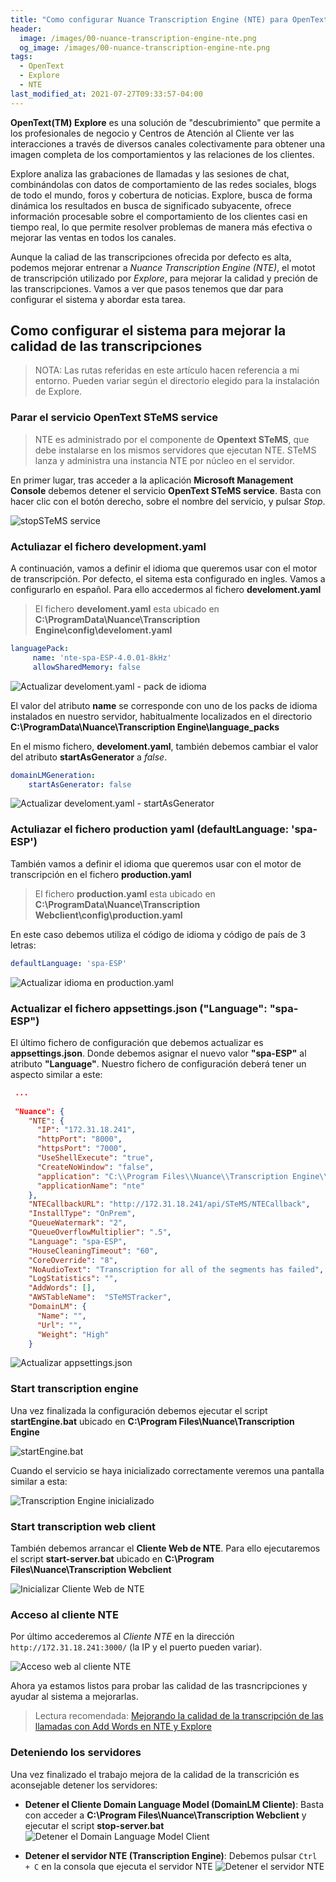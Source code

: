 ```yaml
---
title: "Como configurar Nuance Transcription Engine (NTE) para OpenText Explore"
header:
  image: /images/00-nuance-transcription-engine-nte.png
  og_image: /images/00-nuance-transcription-engine-nte.png
tags:
  - OpenText
  - Explore
  - NTE  
last_modified_at: 2021-07-27T09:33:57-04:00
---
```


**OpenText(TM) Explore** es una solución de "descubrimiento" que permite a los profesionales de negocio y 
Centros de Atención al Cliente ver las interacciones a través de diversos canales colectivamente para 
obtener una imagen completa de los comportamientos y las relaciones de los clientes.

Explore analiza las grabaciones de llamadas y las sesiones de chat, combinándolas con datos de comportamiento 
de las redes sociales, blogs de todo el mundo, foros y cobertura de noticias. Explore, busca de forma dinámica 
los resultados en busca de significado subyacente, ofrece información procesable sobre el comportamiento 
de los clientes casi en tiempo real, lo que permite resolver problemas de manera más efectiva o mejorar las 
ventas en todos los canales.

Aunque la caliad de las transcripciones ofrecida por defecto es alta, podemos mejorar entrenar a 
*Nuance Transcription Engine (NTE)*, el motot de transcripción utilizado por *Explore*, para mejorar la 
calidad y preción de las transcripciones. Vamos a ver que pasos tenemos que dar para configurar el sistema y abordar esta tarea.

## Como configurar el sistema para mejorar la calidad de las transcripciones

> NOTA: Las rutas referidas en este artículo hacen referencia a mi entorno. 
> Pueden variar según el directorio elegido para la instalación de Explore.


### Parar el servicio OpenText STeMS service  

> NTE es administrado por el componente de **Opentext STeMS**, que debe instalarse en los mismos 
> servidores que ejecutan NTE. STeMS lanza y administra una instancia NTE por núcleo en el servidor.

En primer lugar, tras acceder a la aplicación **Microsoft Management Console** debemos detener el servicio **OpenText STeMS service**.
Basta con hacer clic con el botón derecho, sobre el nombre del servicio, y pulsar *Stop*.

![stopSTeMS service](/images/01-stop-STeMS-service.png)


### Actuliazar el fichero development.yaml  

A continuación, vamos a definir el idioma que queremos usar con el motor de transcripción. 
Por defecto, el sitema esta configurado en ingles.  Vamos a configurarlo en español. 
Para ello accedermos al fichero **develoment.yaml**

> El fichero **develoment.yaml** esta ubicado en 
> **C:\ProgramData\Nuance\Transcription Engine\config\develoment.yaml**


```yaml    
languagePack:
     name: 'nte-spa-ESP-4.0.01-8kHz'
     allowSharedMemory: false
```

![Actualizar develoment.yaml - pack de idioma](/images/02-change-development-yaml.png)

El valor del atributo **name** se corresponde con uno de los packs de idioma instalados en nuestro servidor, 
habitualmente localizados en el directorio **C:\ProgramData\Nuance\Transcription Engine\language_packs**

En el mismo fichero, **develoment.yaml**, también debemos cambiar el valor del atributo 
**startAsGenerator** a *false*.

```yaml
domainLMGeneration:
    startAsGenerator: false  
```

![Actualizar develoment.yaml - startAsGenerator](/images/03-change-development-yaml.png)


### Actuliazar el fichero production yaml (defaultLanguage: 'spa-ESP')  

También vamos a definir el idioma que queremos usar con el motor de transcripción en el fichero 
**production.yaml**

> El fichero **production.yaml** esta ubicado en 
> **C:\ProgramData\Nuance\Transcription Webclient\config\production.yaml**

En este caso debemos utiliza el código de idioma y código de país de 3 letras:

```yaml    
defaultLanguage: 'spa-ESP'
```

![Actualizar idioma en production.yaml](/images/04-change-production-yaml.png)


### Actualizar el fichero appsettings.json ("Language": "spa-ESP")  

El último fichero de configuración que debemos actualizar es **appsettings.json**. Donde 
debemos asignar el nuevo valor **"spa-ESP"** al atributo **"Language"**. Nuestro fichero 
de configuración deberá tener un aspecto similar a este:


```json
 ...
 
 "Nuance": {
    "NTE": {
      "IP": "172.31.18.241",
      "httpPort": "8000",
      "httpsPort": "7000",
      "UseShellExecute": "true",
      "CreateNoWindow": "false",
      "application": "C:\\Program Files\\Nuance\\Transcription Engine\\startEngine.bat",
      "applicationName": "nte"
    },
    "NTECallbackURL": "http://172.31.18.241/api/STeMS/NTECallback",
    "InstallType": "OnPrem",
    "QueueWatermark": "2",
    "QueueOverflowMultiplier": ".5",
    "Language": "spa-ESP",
    "HouseCleaningTimeout": "60",
    "CoreOverride": "8",
    "NoAudioText": "Transcription for all of the segments has failed",
    "LogStatistics": "",
	"AddWords": [],
    "AWSTableName":  "STeMSTracker",
	"DomainLM": {
      "Name": "",
      "Url": "",
      "Weight": "High"
    }

```

![Actualizar appsettings.json](/images/05-change-appsettings-json.png)


### Start transcription engine  

Una vez finalizada la configuración debemos ejecutar el script **startEngine.bat** 
ubicado en **C:\Program Files\Nuance\Transcription Engine**

![startEngine.bat](/images/06-start-transcription-engine.png)

Cuando el servicio se haya inicializado correctamente veremos una pantalla similar a esta:
 
![Transcription Engine inicializado](/images/07-transcription-engine-started.png)


### Start transcription web client

También debemos arrancar el **Cliente Web de NTE**. Para ello ejecutaremos el script **start-server.bat** 
ubicado en **C:\Program Files\Nuance\Transcription Webclient**

![Inicializar Cliente Web de NTE](/images/08-start-transcription-web-client.png)


### Acceso al cliente NTE

Por último accederemos al *Cliente NTE* en la dirección `http://172.31.18.241:3000/` (la IP y el puerto pueden variar).

![Acceso web al cliente NTE](/images/09-access-nte.png)

Ahora ya estamos listos para probar las calidad de las trasncripciones y ayudar al sistema a mejorarlas.

> Lectura recomendada: [Mejorando la calidad de la transcripción de las llamadas con Add Words en NTE y Explore](/mejorando-la-calidad-de-la-transcripcion-de-las-llamadas-con-add-words-en-nte-y-explore)


### Deteniendo los servidores

Una vez finalizado el trabajo mejora de la calidad de la transcrición es aconsejable detener los servidores:

   * **Detener el Cliente Domain Language Model  (DomainLM Cliente)**: Basta con acceder a 
   **C:\Program Files\Nuance\Transcription Webclient** y ejecutar el script **stop-server.bat**
   ![Detener el Domain Language Model Client](/images/16-stop-transcription-DomainLM-Client-ctrl-c.png)

   * **Detener el servidor NTE (Transcription Engine)**: Debemos pulsar `Ctrl + C` en la consola que ejecuta el 
   servidor NTE
   ![Detener el servidor NTE](/images/17-stop-server-transcription-engine.png)


